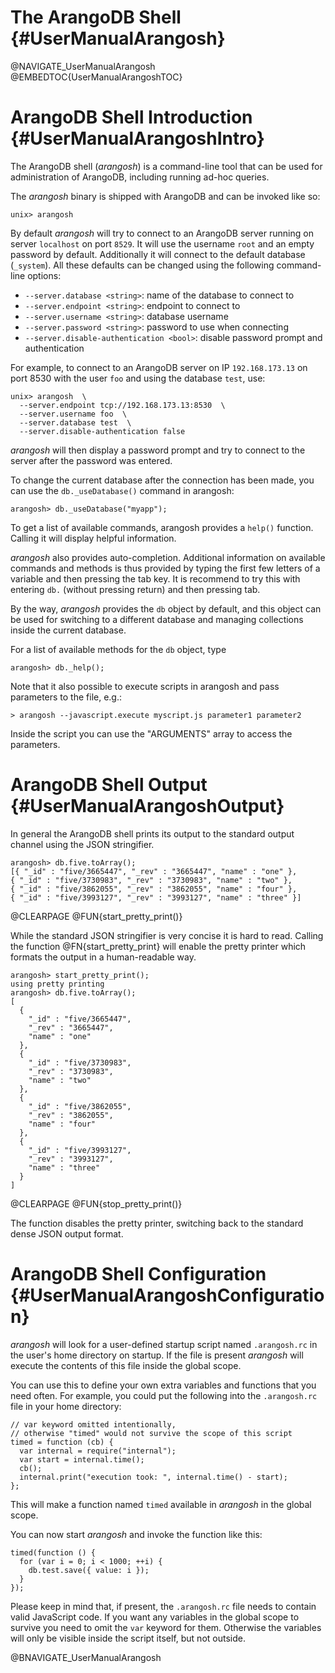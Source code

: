 The ArangoDB Shell {#UserManualArangosh}
========================================

@NAVIGATE_UserManualArangosh
@EMBEDTOC{UserManualArangoshTOC}

ArangoDB Shell Introduction {#UserManualArangoshIntro}
======================================================

The ArangoDB shell (_arangosh_) is a command-line tool that can be used for
administration of ArangoDB, including running ad-hoc queries.

The _arangosh_ binary is shipped with ArangoDB and can be invoked like so:

    unix> arangosh
    
By default _arangosh_ will try to connect to an ArangoDB server running on
server `localhost` on port `8529`. It will use the username `root` and an
empty password by default. Additionally it will connect to the default database
(`_system`). All these defaults can be changed using the following 
command-line options:

- `--server.database <string>`: name of the database to connect to
- `--server.endpoint <string>`: endpoint to connect to
- `--server.username <string>`: database username
- `--server.password <string>`: password to use when connecting 
- `--server.disable-authentication <bool>`: disable password prompt and authentication

For example, to connect to an ArangoDB server on IP `192.168.173.13` on port
8530 with the user `foo` and using the database `test`, use:

    unix> arangosh  \
      --server.endpoint tcp://192.168.173.13:8530  \
      --server.username foo  \
      --server.database test  \
      --server.disable-authentication false

_arangosh_ will then display a password prompt and try to connect to the 
server after the password was entered.

To change the current database after the connection has been made, you
can use the `db._useDatabase()` command in arangosh:

    arangosh> db._useDatabase("myapp");

To get a list of available commands, arangosh provides a `help()` function.
Calling it will display helpful information.

_arangosh_ also provides auto-completion. Additional information on available 
commands and methods is thus provided by typing the first few letters of a
variable and then pressing the tab key. It is recommend to try this with entering
`db.` (without pressing return) and then pressing tab.

By the way, _arangosh_ provides the `db` object by default, and this object can
be used for switching to a different database and managing collections inside the
current database.

For a list of available methods for the `db` object, type 
    
    arangosh> db._help(); 

Note that it also possible to execute scripts in arangosh and pass parameters 
to the file, e.g.:

	> arangosh --javascript.execute myscript.js parameter1 parameter2

Inside the script you can use the "ARGUMENTS" array to access the parameters. 

ArangoDB Shell Output {#UserManualArangoshOutput}
=================================================

In general the ArangoDB shell prints its output to the standard output channel
using the JSON stringifier.

    arangosh> db.five.toArray();
    [{ "_id" : "five/3665447", "_rev" : "3665447", "name" : "one" }, 
    { "_id" : "five/3730983", "_rev" : "3730983", "name" : "two" }, 
    { "_id" : "five/3862055", "_rev" : "3862055", "name" : "four" }, 
    { "_id" : "five/3993127", "_rev" : "3993127", "name" : "three" }]

@CLEARPAGE
@FUN{start_pretty_print()}

While the standard JSON stringifier is very concise it is hard to read. Calling
the function @FN{start_pretty_print} will enable the pretty printer which
formats the output in a human-readable way.

    arangosh> start_pretty_print();
    using pretty printing
    arangosh> db.five.toArray();
    [
      { 
        "_id" : "five/3665447", 
        "_rev" : "3665447", 
        "name" : "one"
      }, 
      { 
        "_id" : "five/3730983", 
        "_rev" : "3730983", 
        "name" : "two"
      }, 
      { 
        "_id" : "five/3862055", 
        "_rev" : "3862055", 
        "name" : "four"
      }, 
      { 
        "_id" : "five/3993127", 
        "_rev" : "3993127", 
        "name" : "three"
      }
    ]

@CLEARPAGE
@FUN{stop_pretty_print()}

The function disables the pretty printer, switching back to the standard dense
JSON output format.

ArangoDB Shell Configuration {#UserManualArangoshConfiguration}
===============================================================

_arangosh_ will look for a user-defined startup script named `.arangosh.rc` in the
user's home directory on startup. If the file is present _arangosh_ will execute
the contents of this file inside the global scope.

You can use this to define your own extra variables and functions that you need often.
For example, you could put the following into the `.arangosh.rc` file in your home
directory:

    // var keyword omitted intentionally,
    // otherwise "timed" would not survive the scope of this script
    timed = function (cb) {
      var internal = require("internal");
      var start = internal.time();
      cb();
      internal.print("execution took: ", internal.time() - start);
    };

This will make a function named `timed` available in _arangosh_ in the global scope.

You can now start _arangosh_ and invoke the function like this:

    timed(function () { 
      for (var i = 0; i < 1000; ++i) {
        db.test.save({ value: i }); 
      }
    });

Please keep in mind that, if present, the `.arangosh.rc` file needs to contain valid
JavaScript code. If you want any variables in the global scope to survive you need to
omit the `var` keyword for them. Otherwise the variables will only be visible inside
the script itself, but not outside.

@BNAVIGATE_UserManualArangosh
